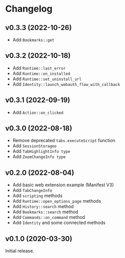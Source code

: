 # Changelog

## v0.3.3 (2022-10-26)

- Add `Bookmarks::get`

## v0.3.2 (2022-10-18)

- Add `Runtime::last_error`
- Add `Runtime::on_installed`
- Add `Runtime::set_uninstall_url`
- Add `Identity::launch_webauth_flow_with_callback`

## v0.3.1 (2022-09-19)

- Add `Action::on_clicked`

## v0.3.0 (2022-08-18)

- Remove deprecated `tabs.executeScript` function
- Add `SessionStorageo`
- Add `TabHighlightInfo type`
- Add `ZoomChangeInfo type`

## v0.2.0 (2022-08-04)

- Add basic web extension example (Manifest V3)
- Add `TabChangeInfo`
- Add `scripting` methods
- Add `Runtime::open_options_page` methods
- Add `History::search` method
- Add `Bookmarks::search` method
- Add `Commands::on_command` method
- Add `Identity` and some connected methods

## v0.1.0 (2020-03-30)

Initial release.
